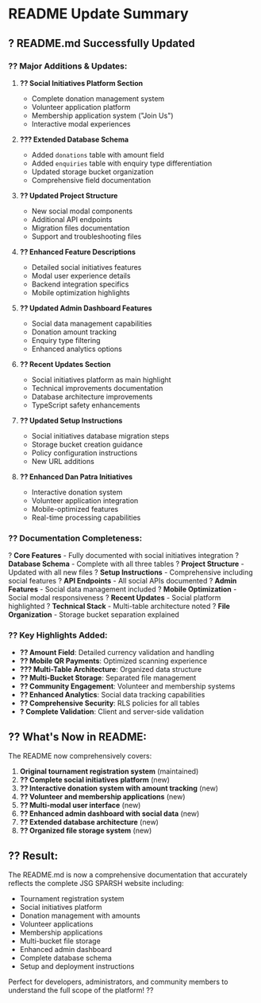 # README Update Summary

## ? **README.md Successfully Updated**

### ?? **Major Additions & Updates:**

1. **?? Social Initiatives Platform Section**
   - Complete donation management system
   - Volunteer application platform
   - Membership application system ("Join Us")
   - Interactive modal experiences

2. **??? Extended Database Schema**
   - Added `donations` table with amount field
   - Added `enquiries` table with enquiry type differentiation
   - Updated storage bucket organization
   - Comprehensive field documentation

3. **?? Updated Project Structure**
   - New social modal components
   - Additional API endpoints
   - Migration files documentation
   - Support and troubleshooting files

4. **?? Enhanced Feature Descriptions**
   - Detailed social initiatives features
   - Modal user experience details
   - Backend integration specifics
   - Mobile optimization highlights

5. **?? Updated Admin Dashboard Features**
   - Social data management capabilities
   - Donation amount tracking
   - Enquiry type filtering
   - Enhanced analytics options

6. **?? Recent Updates Section**
   - Social initiatives platform as main highlight
   - Technical improvements documentation
   - Database architecture improvements
   - TypeScript safety enhancements

7. **?? Updated Setup Instructions**
   - Social initiatives database migration steps
   - Storage bucket creation guidance
   - Policy configuration instructions
   - New URL additions

8. **?? Enhanced Dan Patra Initiatives**
   - Interactive donation system
   - Volunteer application integration
   - Mobile-optimized features
   - Real-time processing capabilities

### ?? **Documentation Completeness:**

? **Core Features** - Fully documented with social initiatives integration
? **Database Schema** - Complete with all three tables
? **Project Structure** - Updated with all new files
? **Setup Instructions** - Comprehensive including social features
? **API Endpoints** - All social APIs documented
? **Admin Features** - Social data management included
? **Mobile Optimization** - Social modal responsiveness
? **Recent Updates** - Social platform highlighted
? **Technical Stack** - Multi-table architecture noted
? **File Organization** - Storage bucket separation explained

### ?? **Key Highlights Added:**

- **?? Amount Field**: Detailed currency validation and handling
- **?? Mobile QR Payments**: Optimized scanning experience
- **??? Multi-Table Architecture**: Organized data structure
- **?? Multi-Bucket Storage**: Separated file management
- **?? Community Engagement**: Volunteer and membership systems
- **?? Enhanced Analytics**: Social data tracking capabilities
- **?? Comprehensive Security**: RLS policies for all tables
- **? Complete Validation**: Client and server-side validation

## ?? **What's Now in README:**

The README now comprehensively covers:
1. **Original tournament registration system** (maintained)
2. **?? Complete social initiatives platform** (new)
3. **?? Interactive donation system with amount tracking** (new)
4. **?? Volunteer and membership applications** (new)
5. **?? Multi-modal user interface** (new)
6. **?? Enhanced admin dashboard with social data** (new)
7. **?? Extended database architecture** (new)
8. **?? Organized file storage system** (new)

## ?? **Result:**

The README.md is now a comprehensive documentation that accurately reflects the complete JSG SPARSH website including:
- Tournament registration system
- Social initiatives platform
- Donation management with amounts
- Volunteer applications
- Membership applications
- Multi-bucket file storage
- Enhanced admin dashboard
- Complete database schema
- Setup and deployment instructions

Perfect for developers, administrators, and community members to understand the full scope of the platform! ??